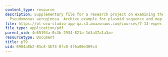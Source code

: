 ```yaml
---
content_type: resource
description: Supplementary file for a research project on examining the biology of
  Pseudomonas aeruginosa. Archive example for plasmid sequence and map.
file: https://ol-ocw-studio-app-qa.s3.amazonaws.com/courses/7-13-experimental-microbial-genetics-fall-2008/6984a8b201c83b740fc04f6a06e369c4_MIT7_13f08_lab24_ArchiveExample.pdf
file_type: application/pdf
parent_uid: 4e55194a-0c3b-2934-821a-1d3a37a1a3ae
resourcetype: Document
title: pT9
uid: 6984a8b2-01c8-3b74-0fc0-4f6a06e369c4
---
```

